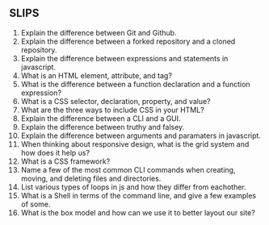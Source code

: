 ## SLIPS

  1. Explain the difference between Git and Github.
  2. Explain the difference between a forked repository and a cloned repository.
  3. Explain the difference between expressions and statements in javascript.
  4. What is an HTML element, attribute, and tag?
  5. What is the difference between a function declaration and a function expression?
  6. What is a CSS selector, declaration, property, and value?
  7. What are the three ways to include CSS in your HTML?
  8. Explain the difference between a CLI and a GUI.
  9. Explain the difference between truthy and falsey.
  10. Explain the difference between arguments and paramaters in javascript.
  11. When thinking about responsive design, what is the grid system and how does it help us?
  12. What is a CSS framework?
  13. Name a few of the most common CLI commands when creating, moving, and deleting files and directories.
  14. List various types of loops in js and how they differ from eachother.
  15. What is a Shell in terms of the command line, and give a few examples of some.
  16. What is the box model and how can we use it to better layout our site?
